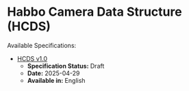 # **Habbo Camera Data Structure (HCDS)**

Available Specifications:

- [HCDS v1.0](spec/HCDS-v1_0.md)
  - **Specification Status:** Draft
  - **Date:** 2025-04-29
  - **Available in:** English
